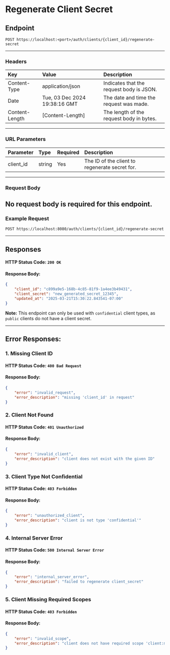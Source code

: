 # Regenerate Client Secret
## Endpoint
```
POST https://localhost:<port>/auth/clients/{client_id}/regenerate-secret
```
---
### Headers
| Key             | Value                         | Description                              |
| :-------------- | :---------------------------- | :----------------------------------------|
| Content-Type    | application/json              | Indicates that the request body is JSON. |
| Date            | Tue, 03 Dec 2024 19:38:16 GMT | The date and time the request was made.  |
| Content-Length  | [Content-Length]              | The length of the request body in bytes. |
---
### URL Parameters
| Parameter | Type   | Required | Description                           |
| :---------|:-------| :--------| :-------------------------------------|
| client_id | string | Yes      | The ID of the client to regenerate secret for. |
---
### Request Body
No request body is required for this endpoint.
---
### Example Request
```
POST https://localhost:8080/auth/clients/{client_id}/regenerate-secret
```
---
## Responses
#### HTTP Status Code: `200 OK`
#### Response Body:
```json
{
    "client_id": "c899a9e5-168b-4c85-81f9-1a4ee3b49431",
    "client_secret": "new_generated_secret_12345",
    "updated_at": "2025-03-21T15:30:22.843541-07:00"
}
```

**Note:** This endpoint can only be used with `confidential` client types, as `public` clients do not have a client secret.

---
## Error Responses:
### 1. Missing Client ID
#### HTTP Status Code: `400 Bad Request`
#### Response Body:
```json
{
    "error": "invalid_request",
    "error_description": "missing 'client_id' in request"
}
```

### 2. Client Not Found
#### HTTP Status Code: `401 Unauthorized`
#### Response Body:
```json
{
    "error": "invalid_client",
    "error_description": "client does not exist with the given ID"
}
```

### 3. Client Type Not Confidential
#### HTTP Status Code: `403 Forbidden`
#### Response Body:
```json
{
    "error": "unauthorized_client",
    "error_description": "client is not type 'confidential'"
}
```

### 4. Internal Server Error
#### HTTP Status Code: `500 Internal Server Error`
#### Response Body:
```json
{
    "error": "internal_server_error",
    "error_description": "failed to regenerate client_secret"
}
```

### 5. Client Missing Required Scopes
#### HTTP Status Code: `403 Forbidden`
#### Response Body:
```json
{
    "error": "invalid_scope",
    "error_description": "client does not have required scope 'client:manage'"
}
```